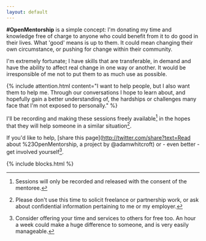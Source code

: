 ```yaml
---
layout: default
---
```


**#OpenMentorship** is a simple concept: I'm donating my time and knowledge free of charge to anyone who could benefit from it to do good in their lives. What 'good' means is up to them. It could mean changing their own circumstance, or pushing for change within their community.

I'm extremely fortunate; I have skills that are transferable, in demand and have the ability to affect real change in one way or another. It would be irresponsible of me not to put them to as much use as possible.

{% include attention.html content="I want to help people, but I also want them to help me. Through our conversations I hope to learn about, and hopefully gain a better understanding of, the hardships or challenges many face that I'm not exposed to personally." %}

I'll be recording and making these sessions freely available[^1] in the hopes that they will help someone in a similar situation[^2].

If you'd like to help, [share this page](http://twitter.com/share?text=Read about %23OpenMentorship, a project by @adamwhitcroft) or - even better - get involved yourself[^3].

{% include blocks.html %}

[^1]: Sessions will only be recorded and released with the consent of the mentoree.
[^2]: Please don't use this time to solicit freelance or partnership work, or ask about confidential information pertaining to me or my employer.
[^3]: Consider offering your time and services to others for free too. An hour a week could make a huge difference to someone, and is very easily manageable.
